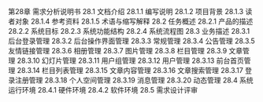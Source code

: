 第28章 需求分析说明书
28.1 文档介绍
28.1.1 编写说明
28.1.2 项目背景
28.1.3 读者对象
28.1.4 参考资料
28.1.5 术语与缩写解释
28.2 任务概述
28.2.1 产品的描述
28.2.2 系统目标
28.2.3 系统功能结构
28.2.4 系统流程图
28.3 业务描述
28.3.1 后台登录管理
28.3.2 后台操作界面管理
28.3.3 常规管理
28.3.4 公告管理
28.3.5 友情链接管理
28.3.6 相册管理
28.3.7 图片管理
28.3.8 栏目管理
28.3.9 文章管理
28.3.10 幻灯片管理
28.3.11 用户组管理
28.3.12 用户管理
28.3.13 前台首页管理
28.3.14 栏目列表管理
28.3.15 文章内容管理
28.3.16 文章搜索管理
28.3.17 登录注册管理
28.3.18 个人空间管理
28.3.19 消息管理
28.3.20 动态管理
28.4 系统运行环境
28.4.1 硬件环境
28.4.2 软件环境
28.5 需求设计评审